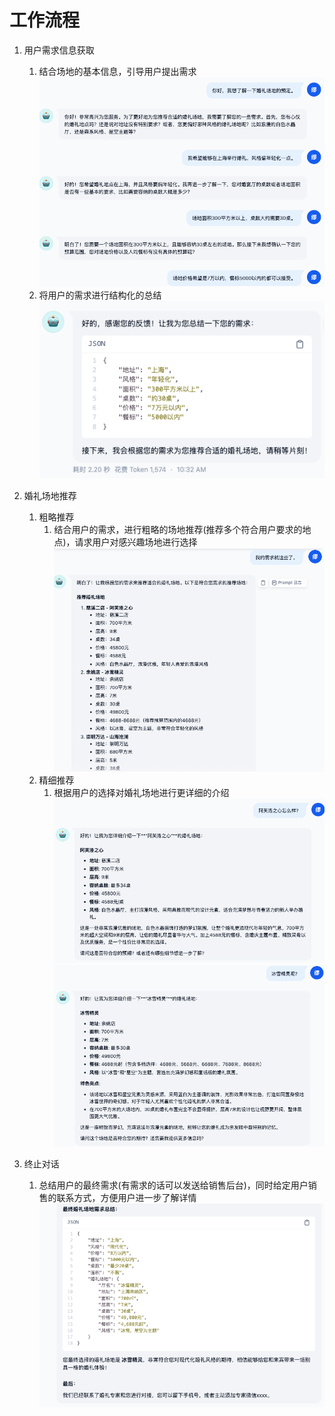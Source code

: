 # 工作流程
1. 用户需求信息获取
    1. 结合场地的基本信息，引导用户提出需求
      ![alt text](image-2.png)
    2. 将用户的需求进行结构化的总结
      ![alt text](image-3.png)

2. 婚礼场地推荐  
   1. 粗略推荐
      1. 结合用户的需求，进行粗略的场地推荐(推荐多个符合用户要求的地点)，请求用户对感兴趣场地进行选择
      ![alt text](image-4.png)
   2. 精细推荐
      1. 根据用户的选择对婚礼场地进行更详细的介绍 
      ![alt text](image-5.png)
      ![alt text](image-6.png)
3. 终止对话
   1. 总结用户的最终需求(有需求的话可以发送给销售后台)，同时给定用户销售的联系方式，方便用户进一步了解详情
   ![alt text](image-7.png)

